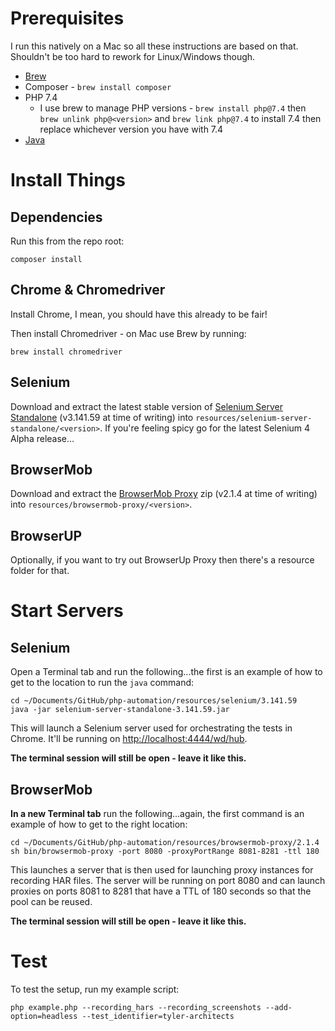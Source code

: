 # Prerequisites

I run this natively on a Mac so all these instructions are based on that. Shouldn't be too hard to rework for Linux/Windows though.

 * [Brew](https://brew.sh/)
 * Composer - `brew install composer`
 * PHP 7.4
    * I use brew to manage PHP versions - `brew install php@7.4` then `brew unlink php@<version>` and `brew link php@7.4` to install 7.4 then replace whichever version you have with 7.4
 * [Java](https://www.java.com/en/)


# Install Things

## Dependencies
Run this from the repo root:
```
composer install
```

## Chrome & Chromedriver
Install Chrome, I mean, you should have this already to be fair!

Then install Chromedriver - on Mac use Brew by running:
```
brew install chromedriver
```

## Selenium
Download and extract the latest stable version of [Selenium Server Standalone](https://github.com/SeleniumHQ/selenium/releases/download/selenium-3.141.59/selenium-server-standalone-3.141.59.jar) (v3.141.59 at time of writing) into `resources/selenium-server-standalone/<version>`. If you're feeling spicy go for the latest Selenium 4 Alpha release...

## BrowserMob
Download and extract the [BrowserMob Proxy](http://bmp.lightbody.net/) zip (v2.1.4 at time of writing) into `resources/browsermob-proxy/<version>`.

## BrowserUP
Optionally, if you want to try out BrowserUp Proxy then there's a resource folder for that.


# Start Servers

## Selenium
Open a Terminal tab and run the following...the first is an example of how to get to the location to run the `java` command:
```
cd ~/Documents/GitHub/php-automation/resources/selenium/3.141.59
java -jar selenium-server-standalone-3.141.59.jar
```

This will launch a Selenium server used for orchestrating the tests in Chrome. It'll be running on [http://localhost:4444/wd/hub](http://localhost:4444/wd/hub).

**The terminal session will still be open - leave it like this.**

## BrowserMob
**In a new Terminal tab** run the following...again, the first command is an example of how to get to the right location:
```
cd ~/Documents/GitHub/php-automation/resources/browsermob-proxy/2.1.4
sh bin/browsermob-proxy -port 8080 -proxyPortRange 8081-8281 -ttl 180
```

This launches a server that is then used for launching proxy instances for recording HAR files. The server will be running on port 8080 and can launch proxies on ports 8081 to 8281 that have a TTL of 180 seconds so that the pool can be reused.

**The terminal session will still be open - leave it like this.**


# Test

To test the setup, run my example script:
```
php example.php --recording_hars --recording_screenshots --add-option=headless --test_identifier=tyler-architects
```
